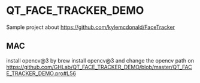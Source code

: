 # QT_FACE_TRACKER_DEMO

Sample project about https://github.com/kylemcdonald/FaceTracker

## MAC
install opencv@3 by brew install opencv@3 and change the opencv path on https://github.com/GHLab/QT_FACE_TRACKER_DEMO/blob/master/QT_FACE_TRACKER_DEMO.pro#L56
